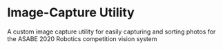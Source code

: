 # Image-Capture Utility

A custom image capture utility for easily capturing and sorting photos for the ASABE 2020 Robotics competition vision system